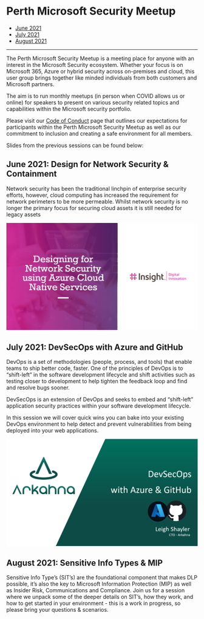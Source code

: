 # Perth Microsoft Security Meetup

- [June 2021](#June-2021:-Design-for-Network-Security-&-Containment)
- [July 2021](#July-2021:-DevSecOps-with-Azure-and-GitHub)
- [August 2021](#August-2021:-Sensitive-Info-Types-&-MIP)

---
The Perth Microsoft Security Meetup is a meeting place for anyone with an interest in the Microsoft Security ecosystem. Whether your focus is on Microsoft 365, Azure or hybrid security across on-premises and cloud, this user group brings together like minded individuals from both customers and Microsoft partners.

The aim is to run monthly meetups (in person when COVID allows us or online) for speakers to present on various security related topics and capabilities within the Microsoft security portfolio.

Please visit our [Code of Conduct](https://arkahna.io/perth-microsoft-security-meetup-code-of-conduct/) page that outlines our expectations for participants within the Perth Microsoft Security Meetup as well as our commitment to inclusion and creating a safe environment for all members.

Slides from the previous sessions can be found below:

## June 2021: Design for Network Security & Containment

Network security has been the traditional linchpin of enterprise security efforts, however, cloud computing has increased the requirement for network perimeters to be more permeable. Whilst network security is no longer the primary focus for securing cloud assets it is still needed for legacy assets


[![Screenshot of Slides](./.media/june2021-slides.PNG)](./.media/june2021-slides.pdf)

## July 2021: DevSecOps with Azure and GitHub

DevOps is a set of methodologies (people, process, and tools) that enable teams to ship better code, faster. One of the principles of DevOps is to “shift-left” in the software development lifecycle and shift activities such as testing closer to development to help tighten the feedback loop and find and resolve bugs sooner.

DevSecOps is an extension of DevOps and seeks to embed and “shift-left” application security practices within your software development lifecycle.

In this session we will cover quick wins you can bake into your existing DevOps environment to help detect and prevent vulnerabilities from being deployed into your web applications.

[![Screenshot of Slides](./.media/july2021-slides.png)](./.media/july-slides.pdf)

## August 2021: Sensitive Info Types & MIP

Sensitive Info Type’s (SIT’s) are the foundational component that makes DLP possible, it’s also the key to Microsoft Information Protection (MIP) as well as Insider Risk, Communications and Compliance.
Join us for a session where we unpack some of the deeper details on SIT’s, how they work, and how to get started in your environment - this is a work in progress, so please bring your questions & scenarios.
